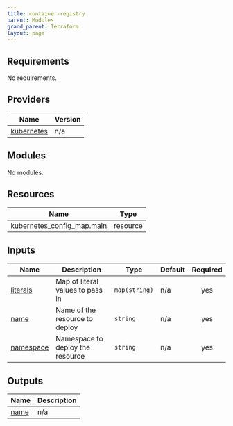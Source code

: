 ```yaml
---
title: container-registry
parent: Modules
grand_parent: Terraform
layout: page
---
```


<!-- BEGIN_TF_DOCS -->

## Requirements

No requirements.

## Providers

| Name | Version |
|------|---------|
| <a name="provider_kubernetes"></a> [kubernetes](#provider\_kubernetes) | n/a |

## Modules

No modules.

## Resources

| Name | Type |
|------|------|
| [kubernetes_config_map.main](https://registry.terraform.io/providers/hashicorp/kubernetes/latest/docs/resources/config_map) | resource |

## Inputs

| Name | Description | Type | Default | Required |
|------|-------------|------|---------|:--------:|
| <a name="input_literals"></a> [literals](#input\_literals) | Map of literal values to pass in | `map(string)` | n/a | yes |
| <a name="input_name"></a> [name](#input\_name) | Name of the resource to deploy | `string` | n/a | yes |
| <a name="input_namespace"></a> [namespace](#input\_namespace) | Namespace to deploy the resource | `string` | n/a | yes |

## Outputs

| Name | Description |
|------|-------------|
| <a name="output_name"></a> [name](#output\_name) | n/a |

<!-- END_TF_DOCS -->